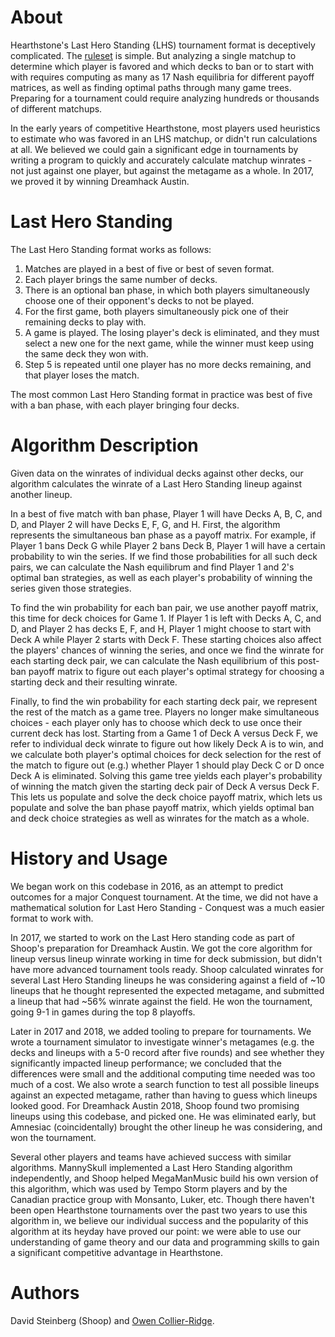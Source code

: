 # About

Hearthstone's Last Hero Standing {LHS) tournament format is deceptively complicated.  The [ruleset](https://liquipedia.net/hearthstone/Last_Hero_Standing) is simple.  But analyzing a single matchup to determine which player is favored and which decks to ban or to start with with requires computing as many as 17 Nash equilibria for different payoff matrices, as well as finding optimal paths through many game trees.  Preparing for a tournament could require analyzing hundreds or thousands of different matchups.

In the early years of competitive Hearthstone, most players used heuristics to estimate who was favored in an LHS matchup, or didn't run calculations at all.  We believed we could gain a significant edge in tournaments by writing a program to quickly and accurately calculate matchup winrates - not just against one player, but against the metagame as a whole.  In 2017, we proved it by winning Dreamhack Austin.

# Last Hero Standing

The Last Hero Standing format works as follows:
1. Matches are played in a best of five or best of seven format.
2. Each player brings the same number of decks.
3. There is an optional ban phase, in which both players simultaneously choose one of their opponent's decks to not be played.
4. For the first game, both players simultaneously pick one of their remaining decks to play with.
5. A game is played.  The losing player's deck is eliminated, and they must select a new one for the next game, while the winner must keep using the same deck they won with. 
6. Step 5 is repeated until one player has no more decks remaining, and that player loses the match.

The most common Last Hero Standing format in practice was best of five with a ban phase, with each player bringing four decks.

# Algorithm Description

Given data on the winrates of individual decks against other decks, our algorithm calculates the winrate of a Last Hero Standing lineup against another lineup.

In a best of five match with ban phase, Player 1 will have Decks A, B, C, and D, and Player 2 will have Decks E, F, G, and H.  First, the algorithm represents the simultaneous ban phase as a payoff matrix.  For example, if Player 1 bans Deck G while Player 2 bans Deck B, Player 1 will have a certain probability to win the series.  If we find those probabilities for all such deck pairs, we can calculate the Nash equilibrum and find Player 1 and 2's optimal ban strategies, as well as each player's probability of winning the series given those strategies.

To find the win probability for each ban pair, we use another payoff matrix, this time for deck choices for Game 1.  If Player 1 is left with Decks A, C, and D, and Player 2 has decks E, F, and H, Player 1 might choose to start with Deck A while Player 2 starts with Deck F.  These starting choices also affect the players' chances of winning the series, and once we find the winrate for each starting deck pair, we can calculate the Nash equilibrium of this post-ban payoff matrix to figure out each player's optimal strategy for choosing a starting deck and their resulting winrate.

Finally, to find the win probability for each starting deck pair, we represent the rest of the match as a game tree.  Players no longer make simultaneous choices - each player only has to choose which deck to use once their current deck has lost.  Starting from a Game 1 of Deck A versus Deck F, we refer to individual deck winrate to figure out how likely Deck A is to win, and we calculate both player's optimal choices for deck selection for the rest of the match to figure out (e.g.) whether Player 1 should play Deck C or D once Deck A is eliminated.  Solving this game tree yields each player's probability of winning the match given the starting deck pair of Deck A versus Deck F.  This lets us populate and solve the deck choice payoff matrix, which lets us populate and solve the ban phase payoff matrix, which yields optimal ban and deck choice strategies as well as winrates for the match as a whole.

# History and Usage

We began work on this codebase in 2016, as an attempt to predict outcomes for a major Conquest tournament.  At the time, we did not have a mathematical solution for Last Hero Standing - Conquest was a much easier format to work with.

In 2017, we started to work on the Last Hero standing code as part of Shoop's preparation for Dreamhack Austin.  We got the core algorithm for lineup versus lineup winrate working in time for deck submission, but didn't have more advanced tournament tools ready.  Shoop calculated winrates for several Last Hero Standing lineups he was considering against a field of ~10 lineups that he thought represented the expected metagame, and submitted a lineup that had ~56% winrate against the field.  He won the tournament, going 9-1 in games during the top 8 playoffs.

Later in 2017 and 2018, we added tooling to prepare for tournaments.  We wrote a tournament simulator to investigate winner's metagames (e.g. the decks and lineups with a 5-0 record after five rounds) and see whether they significantly impacted lineup performance; we concluded that the differences were small and the additional computing time needed was too much of a cost.  We also wrote a search function to test all possible lineups against an expected metagame, rather than having to guess which lineups looked good.  For Dreamhack Austin 2018, Shoop found two promising lineups using this codebase, and picked one.  He was eliminated early, but Amnesiac (coincidentally) brought the other lineup he was considering, and won the tournament.

Several other players and teams have achieved success with similar algorithms.  MannySkull implemented a Last Hero Standing algorithm independently, and Shoop helped MegaManMusic build his own version of this algorithm, which was used by Tempo Storm players and by the Canadian practice group with Monsanto, Luker, etc.  Though there haven't been open Hearthstone tournaments over the past two years to use this algorithm in, we believe our individual success and the popularity of this algorithm at its heyday have proved our point:  we were able to use our understanding of game theory and our data and programming skills to gain a significant competitive advantage in Hearthstone.

# Authors

David Steinberg (Shoop) and [Owen Collier-Ridge](https://owen.dev).
